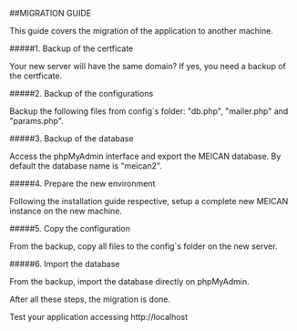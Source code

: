 ##MIGRATION GUIDE

This guide covers the migration of the application to another machine.

#####1. Backup of the certficate

Your new server will have the same domain? If yes, you need a backup of the certficate.

#####2. Backup of the configurations

Backup the following files from config`s folder: "db.php", "mailer.php" and "params.php". 

#####3. Backup of the database

Access the phpMyAdmin interface and export the MEICAN database. By default the database name is "meican2".

#####4. Prepare the new environment

Following the installation guide respective, setup a complete new MEICAN instance on the new machine.

#####5. Copy the configuration

From the backup, copy all files to the config`s folder on the new server.

#####6. Import the database

From the backup, import the database directly on phpMyAdmin.

After all these steps, the migration is done.

Test your application accessing http://localhost
